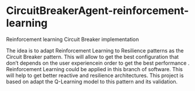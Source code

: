 # CircuitBreakerAgent-reinforcement-learning
Reinforcement learning Circuit Breaker implementation

The idea is to adapt Reinforcement Learning to Resilience patterns as the Circuit Breaker pattern. This will allow to get the best configuration that don’t depends on the user experiencein order to get the best performance .
Reinforcement Learning could be applied in this branch of software. This will help to get better reactive and resilience architectures. This project is based on adapt the Q-Learning model to this pattern and its validation.

